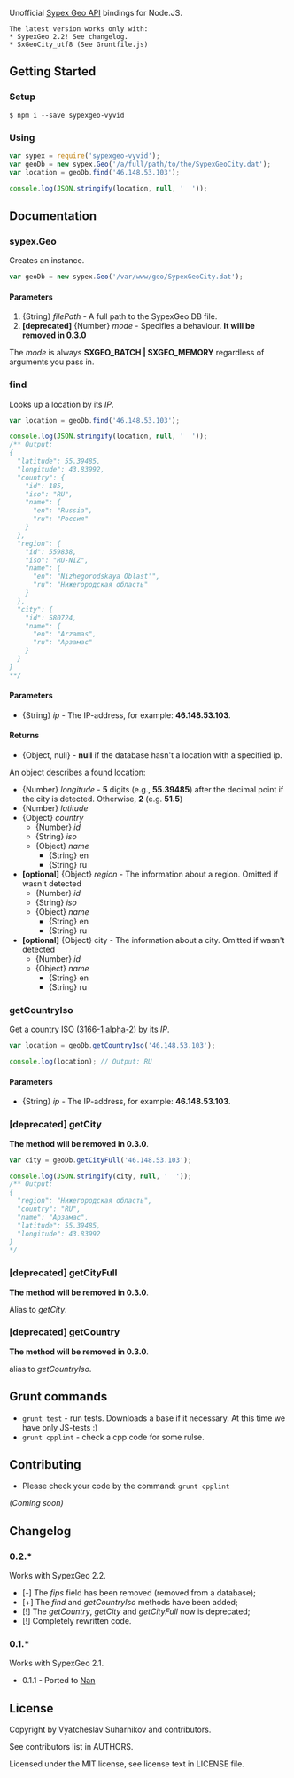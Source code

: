 Unofficial [Sypex Geo API](https://sypexgeo.net) bindings for Node.JS.

	The latest version works only with:
    * SypexGeo 2.2! See changelog.
    * SxGeoCity_utf8 (See Gruntfile.js)

## Getting Started

### Setup

    $ npm i --save sypexgeo-vyvid

### Using

```javascript
var sypex = require('sypexgeo-vyvid');
var geoDb = new sypex.Geo('/a/full/path/to/the/SypexGeoCity.dat');
var location = geoDb.find('46.148.53.103');

console.log(JSON.stringify(location, null, '  '));
```

## Documentation

### sypex.Geo

Creates an instance.

```javascript
var geoDb = new sypex.Geo('/var/www/geo/SypexGeoCity.dat');
```

#### Parameters

1. {String} _filePath_ - A full path to the SypexGeo DB file.
2. **[deprecated]** {Number} _mode_ - Specifies a behaviour. **It will be removed in 0.3.0**

The _mode_ is always **SXGEO_BATCH | SXGEO_MEMORY** regardless of arguments you pass in.

### find

Looks up a location by its _IP_.

```javascript
var location = geoDb.find('46.148.53.103');

console.log(JSON.stringify(location, null, '  '));
/** Output:
{
  "latitude": 55.39485,
  "longitude": 43.83992,
  "country": {
    "id": 185,
    "iso": "RU",
    "name": {
      "en": "Russia",
      "ru": "Россия"
    }
  },
  "region": {
    "id": 559838,
    "iso": "RU-NIZ",
    "name": {
      "en": "Nizhegorodskaya Oblast'",
      "ru": "Нижегородская область"
    }
  },
  "city": {
    "id": 580724,
    "name": {
      "en": "Arzamas",
      "ru": "Арзамас"
    }
  }
} 
**/
```

#### Parameters

* {String} _ip_ - The IP-address, for example: **46.148.53.103**.

#### Returns

* {Object, null} - **null** if the database hasn't a location with a specified ip.

An object describes a found location:

* {Number} _longitude_ - **5** digits (e.g., **55.39485**)  after the decimal point if the city is detected. Otherwise, **2** (e.g. **51.5**)
* {Number} _latitude_
* {Object} _country_
	* {Number} _id_
	* {String} _iso_
	* {Object} _name_
    	* {String} en
    	* {String} ru
* **[optional]** {Object} _region_ - The information about a region. Omitted if wasn't detected
	* {Number} _id_
	* {String} _iso_
	* {Object} _name_
    	* {String} en
    	* {String} ru
* **[optional]** {Object} city - The information about a city. Omitted if wasn't detected
	* {Number} _id_
	* {Object} _name_
    	* {String} en
    	* {String} ru

### getCountryIso

Get a country ISO ([3166-1 alpha-2](https://en.wikipedia.org/wiki/ISO_3166-1_alpha-2)) by its _IP_.

```javascript
var location = geoDb.getCountryIso('46.148.53.103');

console.log(location); // Output: RU
```

#### Parameters

* {String} _ip_ - The IP-address, for example: **46.148.53.103**.


### [deprecated] getCity 

**The method will be removed in 0.3.0**.

```javascript
var city = geoDb.getCityFull('46.148.53.103');

console.log(JSON.stringify(city, null, '  '));
/** Output:
{
  "region": "Нижегородская область",
  "country": "RU",
  "name": "Арзамас",
  "latitude": 55.39485,
  "longitude": 43.83992
}
*/
```

### [deprecated] getCityFull 

**The method will be removed in 0.3.0**.

Alias to _getCity_.

### [deprecated] getCountry

**The method will be removed in 0.3.0**.

alias to _getCountryIso_.

## Grunt commands

* `grunt test` - run tests. Downloads a base if it necessary. At this time we have only JS-tests :)
* `grunt cpplint` - check a cpp code for some rulse.

## Contributing

* Please check your code by the command: `grunt cpplint`

_(Coming soon)_

## Changelog

### 0.2.*

Works with SypexGeo 2.2.

* [-] The _fips_ field has been removed (removed from a database);
* [+] The _find_ and _getCountryIso_ methods have been added;
* [!] The _getCountry_, _getCity_ and _getCityFull_ now is deprecated;
* [!] Completely rewritten code.

### 0.1.*

Works with SypexGeo 2.1.

* 0.1.1 - Ported to [Nan](https://github.com/rvagg/nan)

## License

Copyright by Vyatcheslav Suharnikov and contributors.

See contributors list in AUTHORS.

Licensed under the MIT license, see license text in LICENSE file.

